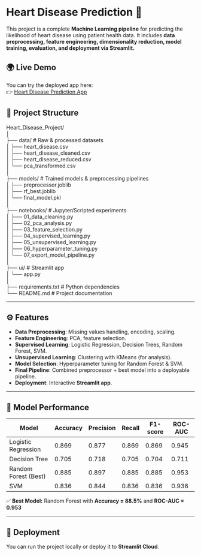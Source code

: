 # Heart Disease Prediction 🚀  

This project is a complete **Machine Learning pipeline** for predicting the likelihood of heart disease using patient health data. It includes **data preprocessing, feature engineering, dimensionality reduction, model training, evaluation, and deployment via Streamlit.**  

## 🌍 Live Demo  
You can try the deployed app here:  
👉 [Heart Disease Prediction App](https://heartdiseaseproject-p8wamssgyvehk3ft9ztswx.streamlit.app/)  


## 📂 Project Structure  

Heart_Disease_Project/  
│  
├── data/                  # Raw & processed datasets  
│   ├── heart_disease.csv  
│   ├── heart_disease_cleaned.csv  
│   ├── heart_disease_reduced.csv  
│   └── pca_transformed.csv  
│  
├── models/                # Trained models & preprocessing pipelines  
│   ├── preprocessor.joblib  
│   ├── rf_best.joblib  
│   └── final_model.pkl  
│  
├── notebooks/             # Jupyter/Scripted experiments  
│   ├── 01_data_cleaning.py  
│   ├── 02_pca_analysis.py  
│   ├── 03_feature_selection.py  
│   ├── 04_supervised_learning.py  
│   ├── 05_unsupervised_learning.py  
│   ├── 06_hyperparameter_tuning.py  
│   └── 07_export_model_pipeline.py  
│  
├── ui/                    # Streamlit app  
│   └── app.py  
│  
├── requirements.txt       # Python dependencies  
└── README.md              # Project documentation  

---

## ⚙️ Features  

- **Data Preprocessing**: Missing values handling, encoding, scaling.  
- **Feature Engineering**: PCA, feature selection.  
- **Supervised Learning**: Logistic Regression, Decision Trees, Random Forest, SVM.  
- **Unsupervised Learning**: Clustering with KMeans (for analysis).  
- **Model Selection**: Hyperparameter tuning for Random Forest & SVM.  
- **Final Pipeline**: Combined preprocessor + best model into a deployable pipeline.  
- **Deployment**: Interactive **Streamlit app**.  

---

## 🧠 Model Performance  

| Model                | Accuracy | Precision | Recall  | F1-score | ROC-AUC |
|----------------------|----------|-----------|---------|----------|---------|
| Logistic Regression  | 0.869    | 0.877     | 0.869   | 0.869    | 0.945   |
| Decision Tree        | 0.705    | 0.718     | 0.705   | 0.704    | 0.711   |
| Random Forest (Best) | 0.885    | 0.897     | 0.885   | 0.885    | 0.953   |
| SVM                  | 0.836    | 0.844     | 0.836   | 0.836    | 0.936   |

✅ **Best Model:** Random Forest with **Accuracy = 88.5%** and **ROC-AUC = 0.953**  

---

## 🚀 Deployment  

You can run the project locally or deploy it to **Streamlit Cloud**.  
